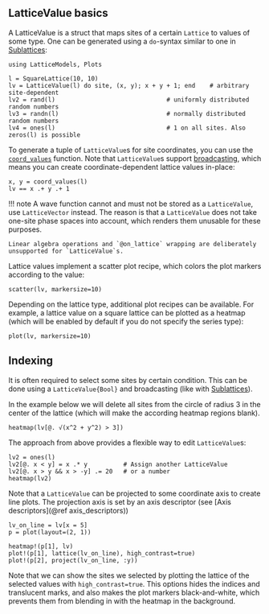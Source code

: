 ## LatticeValue basics

A LatticeValue is a struct that maps sites of a certain `Lattice` to values of some type. 
One can be generated using a `do`-syntax similar to one in [Sublattices](@ref):

```@setup env
using LatticeModels, Plots
```

```@repl env
l = SquareLattice(10, 10)
lv = LatticeValue(l) do site, (x, y); x + y + 1; end    # arbitrary site-dependent
lv2 = rand(l)                               # uniformly distributed random numbers
lv3 = randn(l)                              # normally distributed random numbers
lv4 = ones(l)                               # 1 on all sites. Also zeros(l) is possible
```

To generate a tuple of `LatticeValue`s for site coordinates, you can use the [`coord_values`](@ref) function.
Note that `LatticeValue`s support [broadcasting](https://docs.julialang.org/en/v1/manual/functions/#man-vectorized), which means you can create coordinate-dependent lattice values in-place:

```@repl env
x, y = coord_values(l)
lv == x .+ y .+ 1
```

!!! note
    A wave function cannot and must not be stored as a `LatticeValue`, use `LatticeVector` instead. 
    The reason is that a `LatticeValue` does not take one-site phase spaces into account, which renders them unusable for these purposes.
    
    Linear algebra operations and `@on_lattice` wrapping are deliberately unsupported for `LatticeValue`s.

Lattice values implement a scatter plot recipe, which colors the plot markers according to the value:
```@example env
scatter(lv, markersize=10)
```

Depending on the lattice type, additional plot recipes can be available. For example, a lattice value on a square lattice can be plotted as a heatmap (which will be enabled by default if you do not specify the series type):

```@example env
plot(lv, markersize=10)
```

## Indexing

It is often required to select some sites by certain condition. 
This can be done using a `LatticeValue{Bool}` and broadcasting (like with [Sublattices](@ref)).

In the example below we will delete all sites from the circle of radius 3 in the center of the lattice 
(which will make the according heatmap regions blank).

```@example env
heatmap(lv[@. √(x^2 + y^2) > 3])
```

The approach from above provides a flexible way to edit `LatticeValue`s:

```@example env
lv2 = ones(l)
lv2[@. x < y] = x .* y          # Assign another LatticeValue
lv2[@. x > y && x > -y] .= 20   # or a number
heatmap(lv2)
```

Note that a `LatticeValue` can be projected to some coordinate axis to create line plots. The projection axis is set by an axis descriptor (see [Axis descriptors](@ref axis_descriptors))

```@example env
lv_on_line = lv[x = 5]
p = plot(layout=(2, 1))

heatmap!(p[1], lv)
plot!(p[1], lattice(lv_on_line), high_contrast=true)
plot!(p[2], project(lv_on_line, :y))
```

Note that we can show the sites we selected by plotting the lattice of the selected values with `high_contrast=true`.
This options hides the indices and translucent marks, and also makes the plot markers black-and-white, which prevents them from blending in with the heatmap in the background.